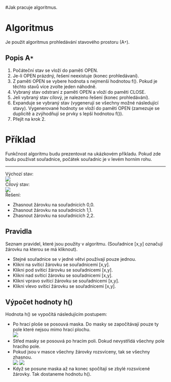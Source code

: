 #Jak pracuje algoritmus.

# Algoritmus #

Je použit algoritmus prohledávání stavového prostoru (A`*`).
## Popis A`*` ##
  1. Počáteční stav se vloží do paměti OPEN.
  1. Je-li OPEN prázdný, řešení neexistuje (konec prohledávaní).
  1. Z paměti OPEN se vybere hodnota s nejmenší hodnotou f(). Pokud je těchto stavů více zvolte jeden náhodně.
  1. Vybraný stav odstraní z paměti OPEN a vloží do paměti CLOSE.
  1. Jeli vybraný stav cílový, je nalezeno řešení (konec prohledávání).
  1. Expanduje se vybraný stav (vygenerují se všechny možné následující stavy). Vygenerované hodnoty se vloží do paměti OPEN (zamezuje se duplicitě a zvýhodňují se prvky s lepší hodnotou f()).
  1. Přejít na krok 2.

# Příklad #

Funkčnost algoritmu budu prezentovat na ukázkovém příkladu. Pokud zde budu používat souřadnice, počátek souřadnic je v levém horním rohu.

---

Výchozí stav:<br>
<img src='http://img507.imageshack.us/img507/2420/vchozstav.png' />
<br>
Cílový stav:<br>
<img src='http://img834.imageshack.us/img834/6131/vchozstav1.png' /><br>
Řešení:<br>
<ul><li>Zhasnout žárovku na souřadnicích 0,0.<br>
</li><li>Zhasnout žárovku na souřadnicích 1,1.<br>
</li><li>Zhasnout žárovku na souřadnicích 2,2.</li></ul>

<h2>Pravidla</h2>

Seznam pravidel, které jsou použity v algoritmu. (Souřadnice [x,y] označují žárovku na kterou se má kliknout).<br>
<ul><li>Stejné souřadnice se v jedné větvi používají pouze jednou.<br>
</li><li>Klikni na svíticí žárovku se souřadnicemi [x,y].<br>
</li><li>Klikni pod svíticí žárovku se souřadnicemi [x,y].<br>
</li><li>Klikni nad svíticí žárovku se souřadnicemi [x,y].<br>
</li><li>Klikni vpravo svíticí žárovku se souřadnicemi [x,y].<br>
</li><li>Klikni vlevo svíticí žárovku se souřadnicemi [x,y].</li></ul>

<h2>Výpočet hodnoty h()</h2>
Hodnota h() se vypočítá následujícím postupem:<br>
<ul><li>Po hrací ploše se posouvá maska. Do masky se započítávají pouze ty pole které nejsou mimo hrací plochu.<br>
<img src='http://img534.imageshack.us/img534/8813/vchozstav2.png' />
</li><li>Střed masky se posouvá po hracím poli. Dokud nevystřídá všechny pole hracího pole.<br>
</li><li>Pokud jsou v masce všechny žárovky rozsvíceny, tak se všechny zhasnou.<br>
<img src='http://img141.imageshack.us/img141/8485/vchozstav3.png' />
<img src='http://img545.imageshack.us/img545/6944/vchozstav4.png' />
</li><li>Když se posune maska až na konec spočítají se zbylé rozsvícené žárovky. Tak dostaneme hodnotu h().